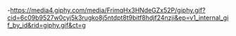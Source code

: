 -https://media4.giphy.com/media/FrimqHx3HNdeGZx52P/giphy.gif?cid=6c09b9527w0cyj5k3rugko8j5ntdpt8t9bitf8hdjf24nzji&ep=v1_internal_gif_by_id&rid=giphy.gif&ct=g

